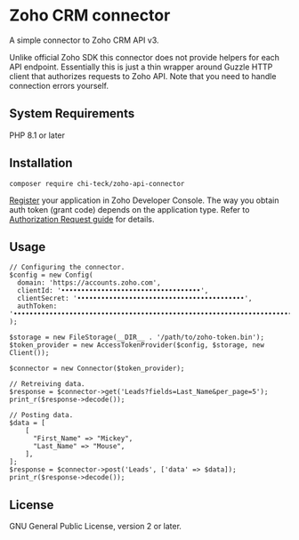# Zoho CRM connector

A simple connector to Zoho CRM API v3.

Unlike official Zoho SDK this connector does not provide helpers for each API endpoint.
Essentially this is just a thin wrapper around Guzzle HTTP client that authorizes requests
to Zoho API.
Note that you need to handle connection errors yourself.

## System Requirements
PHP 8.1 or later

## Installation
```
composer require chi-teck/zoho-api-connector
```

[Register](https://www.zoho.com/crm/developer/docs/api/v3/register-client.html) your application in Zoho Developer Console.
The way you obtain auth token (grant code) depends on the application type. Refer to [Authorization Request guide](https://www.zoho.com/crm/developer/docs/api/v3/auth-request.html) for details.

## Usage
```shell
// Configuring the connector.
$config = new Config(
  domain: 'https://accounts.zoho.com',
  clientId: '•••••••••••••••••••••••••••••••••••',
  clientSecret: '••••••••••••••••••••••••••••••••••••••••••',
  authToken: '•••••••••••••••••••••••••••••••••••••••••••••••••••••••••••••••••••••••',
);

$storage = new FileStorage(__DIR__ . '/path/to/zoho-token.bin');
$token_provider = new AccessTokenProvider($config, $storage, new Client());

$connector = new Connector($token_provider);

// Retreiving data.
$response = $connector->get('Leads?fields=Last_Name&per_page=5');
print_r($response->decode());

// Posting data.
$data = [
    [
      "First_Name" => "Mickey",
      "Last_Name" => "Mouse",
    ],
];
$response = $connector->post('Leads', ['data' => $data]);
print_r($response->decode());
```

## License
GNU General Public License, version 2 or later.
